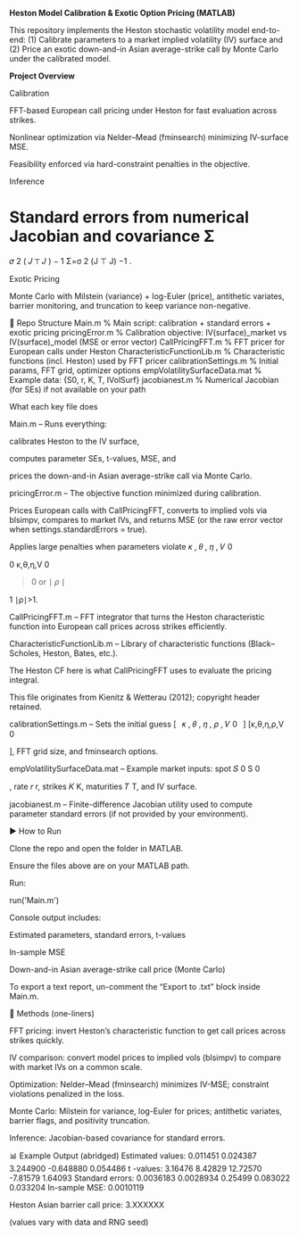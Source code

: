 **Heston Model Calibration & Exotic Option Pricing (MATLAB)**

This repository implements the Heston stochastic volatility model end-to-end:
(1) Calibrate parameters to a market implied volatility (IV) surface and
(2) Price an exotic down-and-in Asian average-strike call by Monte Carlo under the calibrated model.

**Project Overview**

Calibration

FFT-based European call pricing under Heston for fast evaluation across strikes.

Nonlinear optimization via Nelder–Mead (fminsearch) minimizing IV-surface MSE.

Feasibility enforced via hard-constraint penalties in the objective.

Inference

Standard errors from numerical Jacobian and covariance 
Σ
=
𝜎
2
(
𝐽
⊤
𝐽
)
−
1
Σ=σ
2
(J
⊤
J)
−1
.

Exotic Pricing

Monte Carlo with Milstein (variance) + log-Euler (price), antithetic variates, barrier monitoring, and truncation to keep variance non-negative.

📂 Repo Structure
Main.m                          % Main script: calibration + standard errors + exotic pricing
pricingError.m                  % Calibration objective: IV(surface)_market vs IV(surface)_model (MSE or error vector)
CallPricingFFT.m                % FFT pricer for European calls under Heston
CharacteristicFunctionLib.m     % Characteristic functions (incl. Heston) used by FFT pricer
calibrationSettings.m           % Initial params, FFT grid, optimizer options
empVolatilitySurfaceData.mat    % Example data: {S0, r, K, T, IVolSurf}
jacobianest.m                   % Numerical Jacobian (for SEs) if not available on your path

What each key file does

Main.m – Runs everything:

calibrates Heston to the IV surface,

computes parameter SEs, t-values, MSE, and

prices the down-and-in Asian average-strike call via Monte Carlo.

pricingError.m – The objective function minimized during calibration.

Prices European calls with CallPricingFFT, converts to implied vols via blsimpv, compares to market IVs, and returns MSE (or the raw error vector when settings.standardErrors = true).

Applies large penalties when parameters violate 
𝜅
,
𝜃
,
𝜂
,
𝑉
0
>
0
κ,θ,η,V
0
	​

>0 or 
∣
𝜌
∣
>
1
∣ρ∣>1.

CallPricingFFT.m – FFT integrator that turns the Heston characteristic function into European call prices across strikes efficiently.

CharacteristicFunctionLib.m – Library of characteristic functions (Black–Scholes, Heston, Bates, etc.).

The Heston CF here is what CallPricingFFT uses to evaluate the pricing integral.

This file originates from Kienitz & Wetterau (2012); copyright header retained.

calibrationSettings.m – Sets the initial guess 
[
 
𝜅
,
𝜃
,
𝜂
,
𝜌
,
𝑉
0
 
]
[κ,θ,η,ρ,V
0
	​

], FFT grid size, and fminsearch options.

empVolatilitySurfaceData.mat – Example market inputs: spot 
𝑆
0
S
0
	​

, rate 
𝑟
r, strikes 
𝐾
K, maturities 
𝑇
T, and IV surface.

jacobianest.m – Finite-difference Jacobian utility used to compute parameter standard errors (if not provided by your environment).

▶️ How to Run

Clone the repo and open the folder in MATLAB.

Ensure the files above are on your MATLAB path.

Run:

run('Main.m')


Console output includes:

Estimated parameters, standard errors, t-values

In-sample MSE

Down-and-in Asian average-strike call price (Monte Carlo)

To export a text report, un-comment the “Export to .txt” block inside Main.m.

🧰 Methods (one-liners)

FFT pricing: invert Heston’s characteristic function to get call prices across strikes quickly.

IV comparison: convert model prices to implied vols (blsimpv) to compare with market IVs on a common scale.

Optimization: Nelder–Mead (fminsearch) minimizes IV-MSE; constraint violations penalized in the loss.

Monte Carlo: Milstein for variance, log-Euler for prices; antithetic variates, barrier flags, and positivity truncation.

Inference: Jacobian-based covariance for standard errors.

📊 Example Output (abridged)
Estimated values: 0.011451  0.024387  3.244900  -0.648880  0.054486
t -values:       3.16476    8.42829   12.72570  -7.81579    1.64093
Standard errors: 0.0036183  0.0028934  0.25499    0.083022   0.033204
In-sample MSE:   0.0010119

Heston Asian barrier call price: 3.XXXXXX


(values vary with data and RNG seed)
